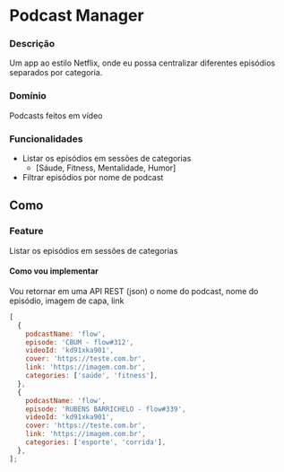 # Podcast Manager

### Descrição

Um app ao estilo Netflix, onde eu possa centralizar diferentes episódios separados por categoria.

### Domínio

Podcasts feitos em vídeo

### Funcionalidades

- Listar os episódios em sessões de categorias
  - [Sáude, Fitness, Mentalidade, Humor]
- Filtrar episódios por nome de podcast

## Como

### Feature

Listar os episódios em sessões de categorias

#### Como vou implementar

Vou retornar em uma API REST (json) o nome do podcast, nome do episódio, imagem de capa, link

```js
[
  {
    podcastName: 'flow',
    episode: 'CBUM - flow#312',
    videoId: 'kd91xka901',
    cover: 'https://teste.com.br',
    link: 'https://imagem.com.br',
    categories: ['saúde', 'fitness'],
  },
  {
    podcastName: 'flow',
    episode: 'RUBENS BARRICHELO - flow#339',
    videoId: 'kd91xka901',
    cover: 'https://teste.com.br',
    link: 'https://imagem.com.br',
    categories: ['esporte', 'corrida'],
  },
];
```
